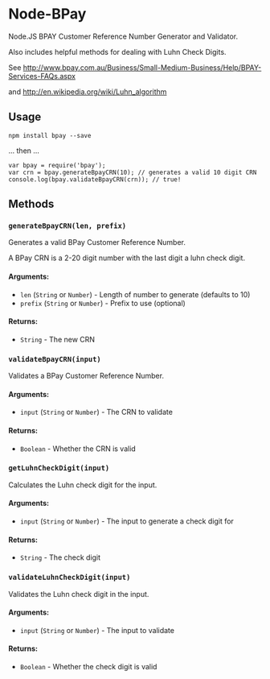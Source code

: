 Node-BPay
=========

Node.JS BPAY Customer Reference Number Generator and Validator.

Also includes helpful methods for dealing with Luhn Check Digits.

See http://www.bpay.com.au/Business/Small-Medium-Business/Help/BPAY-Services-FAQs.aspx

and http://en.wikipedia.org/wiki/Luhn_algorithm


## Usage

	npm install bpay --save

... then ...

	var bpay = require('bpay');
	var crn = bpay.generateBpayCRN(10); // generates a valid 10 digit CRN
	console.log(bpay.validateBpayCRN(crn)); // true!

## Methods

### `generateBpayCRN(len, prefix)`

Generates a valid BPay Customer Reference Number.

A BPay CRN is a 2-20 digit number with the last digit a luhn check digit.

#### Arguments:

* `len` (`String` or `Number`) - Length of number to generate (defaults to 10)
* `prefix` (`String` or `Number`) - Prefix to use (optional)

#### Returns:

* `String` - The new CRN


### `validateBpayCRN(input)`

Validates a BPay Customer Reference Number.

#### Arguments:

* `input` (`String` or `Number`) - The CRN to validate

#### Returns:

* `Boolean` - Whether the CRN is valid


### `getLuhnCheckDigit(input)`

Calculates the Luhn check digit for the input.

#### Arguments:

* `input` (`String` or `Number`) - The input to generate a check digit for

#### Returns:

* `String` - The check digit



### `validateLuhnCheckDigit(input)`

Validates the Luhn check digit in the input.

#### Arguments:

* `input` (`String` or `Number`) - The input to validate

#### Returns:

* `Boolean` - Whether the check digit is valid

